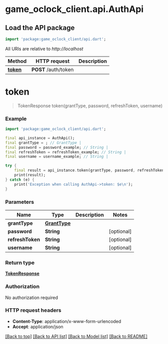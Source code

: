 # game_oclock_client.api.AuthApi

## Load the API package
```dart
import 'package:game_oclock_client/api.dart';
```

All URIs are relative to *http://localhost*

Method | HTTP request | Description
------------- | ------------- | -------------
[**token**](AuthApi.md#token) | **POST** /auth/token | 


# **token**
> TokenResponse token(grantType, password, refreshToken, username)



### Example
```dart
import 'package:game_oclock_client/api.dart';

final api_instance = AuthApi();
final grantType = ; // GrantType | 
final password = password_example; // String | 
final refreshToken = refreshToken_example; // String | 
final username = username_example; // String | 

try {
    final result = api_instance.token(grantType, password, refreshToken, username);
    print(result);
} catch (e) {
    print('Exception when calling AuthApi->token: $e\n');
}
```

### Parameters

Name | Type | Description  | Notes
------------- | ------------- | ------------- | -------------
 **grantType** | [**GrantType**](GrantType.md)|  | 
 **password** | **String**|  | [optional] 
 **refreshToken** | **String**|  | [optional] 
 **username** | **String**|  | [optional] 

### Return type

[**TokenResponse**](TokenResponse.md)

### Authorization

No authorization required

### HTTP request headers

 - **Content-Type**: application/x-www-form-urlencoded
 - **Accept**: application/json

[[Back to top]](#) [[Back to API list]](../README.md#documentation-for-api-endpoints) [[Back to Model list]](../README.md#documentation-for-models) [[Back to README]](../README.md)

